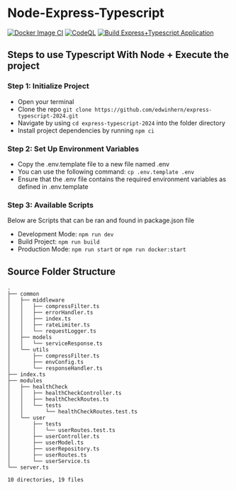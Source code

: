 # Node-Express-Typescript

[![Docker Image CI](https://github.com/edwinhern/express-typescript-2024/actions/workflows/docker-image.yml/badge.svg?branch=master)](https://github.com/edwinhern/express-typescript-2024/actions/workflows/docker-image.yml)
[![CodeQL](https://github.com/edwinhern/express-typescript-2024/actions/workflows/codeql.yml/badge.svg)](https://github.com/edwinhern/express-typescript-2024/actions/workflows/codeql.yml)
[![Build Express+Typescript Application](https://github.com/edwinhern/express-typescript-2024/actions/workflows/test.yml/badge.svg)](https://github.com/edwinhern/express-typescript-2024/actions/workflows/test.yml)

## Steps to use Typescript With Node + Execute the project

### Step 1: Initialize Project

- Open your terminal
- Clone the repo `git clone https://github.com/edwinhern/express-typescript-2024.git`
- Navigate by using `cd express-typescript-2024` into the folder directory
- Install project dependencies by running `npm ci`

### Step 2: Set Up Environment Variables

- Copy the .env.template file to a new file named .env
- You can use the following command: `cp .env.template .env`
- Ensure that the .env file contains the required environment variables as defined in .env.template

### Step 3: Available Scripts

Below are Scripts that can be ran and found in package.json file

- Development Mode: `npm run dev`
- Build Project: `npm run build`
- Production Mode: `npm run start` or `npm run docker:start`

## Source Folder Structure

```
.
├── common
│   ├── middleware
│   │   ├── compressFilter.ts
│   │   ├── errorHandler.ts
│   │   ├── index.ts
│   │   ├── rateLimiter.ts
│   │   └── requestLogger.ts
│   ├── models
│   │   └── serviceResponse.ts
│   └── utils
│       ├── compressFilter.ts
│       ├── envConfig.ts
│       └── responseHandler.ts
├── index.ts
├── modules
│   ├── healthCheck
│   │   ├── healthCheckController.ts
│   │   ├── healthCheckRoutes.ts
│   │   └── tests
│   │       └── healthCheckRoutes.test.ts
│   └── user
│       ├── tests
│       │   └── userRoutes.test.ts
│       ├── userController.ts
│       ├── userModel.ts
│       ├── userRepository.ts
│       ├── userRoutes.ts
│       └── userService.ts
└── server.ts

10 directories, 19 files
```
